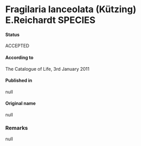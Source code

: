 Fragilaria lanceolata (Kützing) E.Reichardt SPECIES
=======

#### Status
ACCEPTED

#### According to
The Catalogue of Life, 3rd January 2011

#### Published in
null

#### Original name
null

### Remarks
null
